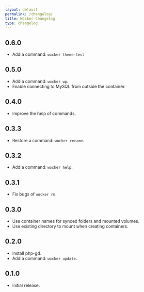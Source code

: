 ```yaml
---
layout: default
permalink: /changelog/
title: Wocker Changelog
type: changelog
---
```


## 0.6.0

- Add a command: `wocker theme-test`

## 0.5.0

- Add a command: `wocker wp`.
- Enable connecting to MySQL from outside the container.

## 0.4.0

- Improve the help of commands.

## 0.3.3

- Restore a command: `wocker rename`.

## 0.3.2

- Add a command: `wocker help`.

## 0.3.1

- Fix bugs of `wocker rm`.

## 0.3.0

- Use container names for synced folders and mounted volumes.
- Use existing directory to mount when creating containers.

## 0.2.0

- Install php-gd.
- Add a command: `wocker update`.

## 0.1.0

- Initial release.
